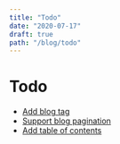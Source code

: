 ```yaml
---
title: "Todo"
date: "2020-07-17"
draft: true
path: "/blog/todo"
---
```


# Todo

- [Add blog tag](https://www.gatsbyjs.org/docs/adding-tags-and-categories-to-blog-posts/)
- [Support blog pagination](https://www.gatsbyjs.org/docs/adding-pagination/) 
- [Add table of contents](https://blueshw.github.io/2020/05/30/table-of-contents/)

